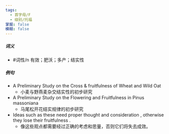 ```yaml
---
tags:
  - 首字母/F
  - 级别/托福
掌握: false
模糊: false
---
```

##### 词义
- #词性/n  有效；肥沃；多产；结实性
##### 例句
- A Preliminary Study on the Cross & fruitfulness of Wheat and Wild Oat
	- 小麦与野燕麦杂交结实性的初步研究
- A Preliminary Study on the Flowering and Fruitfulness in Pinus massoniana
	- 马尾松开花结实规律的初步研究
- Ideas such as these need proper thought and consideration , otherwise they lose their fruitfulness .
	- 像这些观点都需要经过正确的考虑和思量，否则它们将失去成效。

